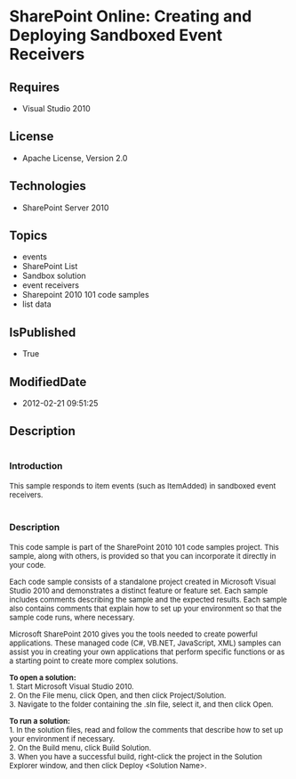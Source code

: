 # SharePoint Online: Creating and Deploying Sandboxed Event Receivers
## Requires
* Visual Studio 2010
## License
* Apache License, Version 2.0
## Technologies
* SharePoint Server 2010
## Topics
* events
* SharePoint List
* Sandbox solution
* event receivers
* Sharepoint 2010 101 code samples
* list data
## IsPublished
* True
## ModifiedDate
* 2012-02-21 09:51:25
## Description

<h1><span style="font-size:medium">Introduction</span></h1>
<p><span style="font-size:small">This sample responds to item events (such as ItemAdded) in sandboxed event receivers.</span></p>
<h1><span style="font-size:medium">Description</span></h1>
<p><span style="font-size:small">This code sample is part of the SharePoint 2010 101 code samples project. This sample, along with others, is provided so that you can incorporate it directly in your code.</span></p>
<p><span style="font-size:small">Each code sample consists of a standalone project created in Microsoft Visual Studio 2010 and demonstrates a distinct feature or feature set. Each sample includes comments describing the sample and the expected results. Each
 sample also contains comments that explain how to set up your environment so that the sample code runs, where necessary.</span></p>
<p><span style="font-size:small">Microsoft SharePoint 2010 gives you the tools needed to create powerful applications. These managed code (C#, VB.NET, JavaScript, XML) samples can assist you in creating your own applications that perform specific functions
 or as a starting point to create more complex solutions.</span></p>
<p><strong><span style="font-size:small">To open a solution:</span></strong><br>
<span style="font-size:small">1. Start Microsoft Visual Studio 2010.</span><br>
<span style="font-size:small">2. On the File menu, click Open, and then click Project/Solution.</span><br>
<span style="font-size:small">3. Navigate to the folder containing the .sln file, select it, and then click Open.</span></p>
<p><strong><span style="font-size:small">To run a solution:</span></strong><br>
<span style="font-size:small">1. In the solution files, read and follow the comments that describe how to set up your environment if necessary.</span><br>
<span style="font-size:small">2. On the Build menu, click Build Solution.</span><br>
<span style="font-size:small">3. When you have a successful build, right-click the project in the Solution Explorer window, and then click Deploy &lt;Solution Name&gt;.</span></p>
